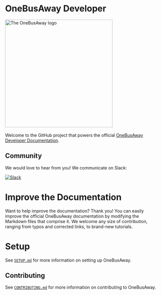 # OneBusAway Developer
<img src="src/images/oba-logo.png" alt="The OneBusAway logo" width="350" height="350"/></br></br>
Welcome to the GitHub project that powers the official [OneBusAway Developer Documentation](http://developer.onebusaway.org).


## Community
We would love to hear from you! We communicate on Slack:

[![Slack](https://img.shields.io/badge/chat-on_slack-purple.svg?style=for-the-badge&logo=slack)](https://onebusaway.slack.com/ssb/redirect)


# Improve the Documentation
Want to help improve the documentation? Thank you! You can easily improve the official OneBusAway documentation by modifying the Markdown files that comprise it. We welcome any size of contribution, ranging from typos and corrected links, to brand-new tutorials.

# Setup
See [`SETUP.md`](SETUP.md) for more information on setting up OneBusAway.

## Contributing
See [`CONTRIBUTING.md`](CONTRIBUTING.md) for more information on contributing to OneBusAway.



